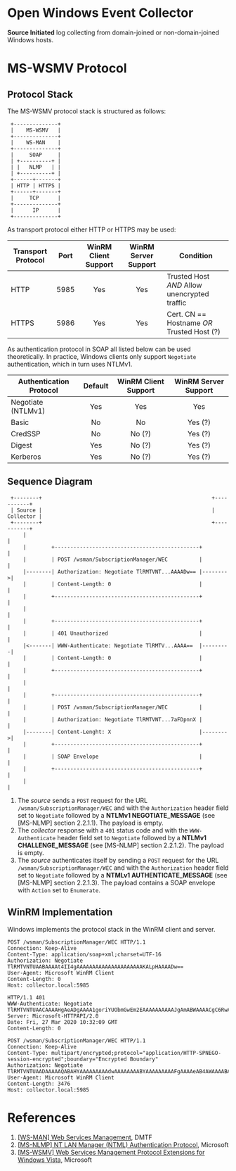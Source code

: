 
# Open Windows Event Collector

**Source Initiated** log collecting from domain-joined or non-domain-joined Windows hosts.


# MS-WSMV Protocol

## Protocol Stack

The MS-WSMV protocol stack is structured as follows:

```
 +--------------+
 |    MS-WSMV   |
 +--------------+
 |    WS-MAN    |
 +--------------+
 |     SOAP     |
 | +----------+ |
 | |   NLMP   | |
 | +----------+ |
 +------+-------+
 | HTTP | HTTPS |
 +------+-------+
 |     TCP      |
 +--------------+
 |      IP      |
 +--------------+
```

As transport protocol either HTTP or HTTPS may be used:

| Transport Protocol | Port | WinRM Client Support | WinRM Server Support | Condition                                    |
|--------------------|:----:|:--------------------:|:--------------------:|----------------------------------------------|
| HTTP               | 5985 | Yes                  | Yes                  | Trusted Host *AND* Allow unencrypted traffic |
| HTTPS              | 5986 | Yes                  | Yes                  | Cert. CN == Hostname *OR* Trusted Host (?)   |


As authentication protocol in SOAP all listed below can be used theoretically. In practice, Windows clients only support
`Negotiate` authentication, which in turn uses NTLMv1.

| Authentication Protocol | Default | WinRM Client Support | WinRM Server Support  |
|-------------------------|:-------:|:--------------------:|:---------------------:|
| Negotiate (NTLMv1)      | Yes     | Yes                  | Yes                   |
| Basic                   | No      | No                   | Yes (?)               |
| CredSSP                 | No      | No (?)               | Yes (?)               |
| Digest                  | Yes     | No (?)               | Yes (?)               |
| Kerberos                | Yes     | No (?)               | Yes (?)               |


## Sequence Diagram

```
 +--------+                                                      +-----------+
 | Source |                                                      | Collector |
 +--------+                                                      +-----------+
     |                                                                 |
     |        +----------------------------------------------+         |
     |        | POST /wsman/SubscriptionManager/WEC          |         |
     |--------| Authorization: Negotiate TlRMTVNT...AAAADw== |-------->|
     |        | Content-Length: 0                            |         |
     |        +----------------------------------------------+         |
     |                                                                 |
     |        +----------------------------------------------+         |
     |        | 401 Unauthorized                             |         |
     |<-------| WWW-Authenticate: Negotiate TlRMTV...AAAA==  |---------|
     |        | Content-Length: 0                            |         |
     |        +----------------------------------------------+         |
     |                                                                 |
     |        +----------------------------------------------+         |
     |        | POST /wsman/SubscriptionManager/WEC          |         |
     |        | Authorization: Negotiate TlRMTVNT...7aFDpnnX |         |
     |--------| Content-Lenght: X                            |-------->|
     |        +----------------------------------------------+         |
     |        | SOAP Envelope                                |         |
     |        +----------------------------------------------+         |
     |                                                                 |
```

1. The *source* sends a `POST` request for the URL `/wsman/SubscriptionManager/WEC` and with the `Authorization` header 
    field set to `Negotiate` followed by a **NTLMv1 NEGOTIATE_MESSAGE** (see \[MS-NLMP\] section 2.2.1.1). The payload is 
    empty.
2. The *collector* response with a `401` status code and with the `WWW-Authenticate` header field set to `Negotiate` 
    followed by a **NTLMv1 CHALLENGE_MESSAGE** (see \[MS-NLMP\] section 2.2.1.2). The payload is empty.
3. The *source* authenticates itself by sending a `POST` request for the URL `/wsman/SubscriptionManager/WEC` and with 
    the `Authorization` header field set to `Negotiate` followed by a **NTMLv1 AUTHENTICATE_MESSAGE** (see \[MS-NLMP\] 
    section 2.2.1.3). The payload contains a SOAP envelope with `Action` set to `Enumerate`.


## WinRM Implementation

Windows implements the protocol stack in the WinRM client and server.

```http request
POST /wsman/SubscriptionManager/WEC HTTP/1.1
Connection: Keep-Alive
Content-Type: application/soap+xml;charset=UTF-16
Authorization: Negotiate TlRMTVNTUAABAAAAt4II4gAAAAAAAAAAAAAAAAAAAAAKALpHAAAADw==
User-Agent: Microsoft WinRM Client
Content-Length: 0
Host: collector.local:5985
```

```http response
HTTP/1.1 401 
WWW-Authenticate: Negotiate TlRMTVNTUAACAAAAHgAeADgAAAA1goriYUObmGwEm2EAAAAAAAAAAJgAmABWAAAACgC6RwAAAA9XAEkATgAtAEcAMABGADkAQgBEAEwARgBHAEwARwACAB4AVwBJAE4ALQBHADAARgA5AEIARABMAEYARwBMAEcAAQAeAFcASQBOAC0ARwAwAEYAOQBCAEQATABGAEcATABHAAQAHgBEAEUAUwBLAFQATwBQAC0ANgBFAEYARQBNAEIAQgADAB4ARABFAFMASwBUAE8AUAAtADYARQBGAEUATQBCAEIABwAIAG8+avgiBNYBAAAAAA==
Server: Microsoft-HTTPAPI/2.0
Date: Fri, 27 Mar 2020 10:32:09 GMT
Content-Length: 0
```

```http request
POST /wsman/SubscriptionManager/WEC HTTP/1.1
Connection: Keep-Alive
Content-Type: multipart/encrypted;protocol="application/HTTP-SPNEGO-session-encrypted";boundary="Encrypted Boundary"
Authorization: Negotiate TlRMTVNTUAADAAAAAQABAHYAAAAAAAAAdwAAAAAAAABYAAAAAAAAAFgAAAAeAB4AWAAAABAAEAB3AAAANYqI4goAukcAAAAPmD0yQwTKWnFp1Uy4jLim4lcASQBOAC0AVAAyADEATABVAE4ANgBEAEoASwA2AAAEjYlhpb73BYOeiGamkT8s
User-Agent: Microsoft WinRM Client
Content-Length: 3476
Host: collector.local:5985
```


# References

1. [\[WS-MAN\] Web Services Management](https://www.dmtf.org/standards/ws-man), DMTF
2. [\[MS-NLMP\] NT LAN Manager (NTML) Authentication Protocol](https://docs.microsoft.com/en-gb/openspecs/windows_protocols/ms-nlmp), Microsoft
3. [\[MS-WSMV\] Web Services Management Protocol Extensions for Windows Vista](https://docs.microsoft.com/en-us/openspecs/windows_protocols/ms-wsmv), Microsoft


